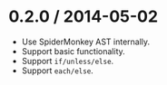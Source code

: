 0.2.0 / 2014-05-02
==================

  * Use SpiderMonkey AST internally.
  * Support basic functionality.
  * Support `if/unless/else`.
  * Support `each/else`.
